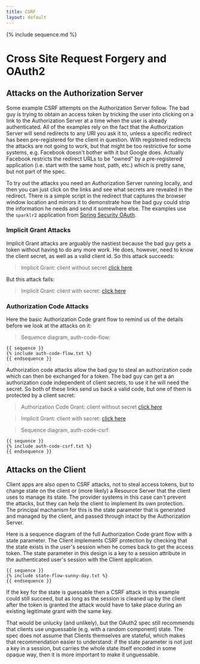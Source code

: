 ```yaml
---
title: CSRF
layout: default
---
```


{% include sequence.md %}

# Cross Site Request Forgery and OAuth2

## Attacks on the Authorization Server

Some example CSRF attempts on the Authorization Server follow.  The bad guy is trying to obtain an access token by tricking the user into clicking on a link to the Authorization Server at a time when the user is already authenticated.  All of the examples rely on the fact that the Authorization Server will send redirects to any URI you ask it to, unless a specific redirect has been pre-registered for the client in question.  With registered redirects the attacks are not going to work, but that might be too restrictive for some systems, e.g. Facebook doesn't bother with it but Google does.  Actually Facebook restricts the redirect URLs to be "owned" by a pre-registered application (i.e. start with the same host, path, etc.) which is pretty sane, but not part of the spec.

To try out the attacks you need an Authorization Server running locally, and then you can just click on the links and see what secrets are revealed in the redirect.  There is a simple script in the redirect that captures the browser window location and mirrors it to demonstrate how the bad guy could strip the information he needs and send it somewhere else.  The examples use the `sparklr2` application from [Spring Security OAuth](http://github.com/SpringSource/spring-security-oauth).

### Implicit Grant Attacks

Implicit Grant attacks are arguably the nastiest because the bad guy gets a token without having to do any more work.  He does, however, need to know the client secret, as well as a valid client id. So this attack succeeds:

> Implicit Grant: client without secret [click here](http://localhost:8080/sparklr2/oauth/authorize?response_type=token&client_id=my-trusted-client&redirect_uri=http://localhost:4000/attack.html&scope=read)

But this attack fails:

> Implicit Grant: client with secret: [click here](http://localhost:8080/sparklr2/oauth/authorize?response_type=token&client_id=my-trusted-client-with-secret&redirect_uri=http://localhost:4000/attack.html&scope=read)

### Authorization Code Attacks

Here the basic Authorization Code grant flow to remind us of the
details before we look at the attacks on it:

> Sequence diagram, auth-code-flow:

    {{ sequence }}
    {% include auth-code-flow.txt %}
    {{ endsequence }}

Authorization code attacks allow the bad guy to steal an authorization code which can then be exchanged for a token.  The bad guy can get a an authorization code independent of client secrets, to use it he will need the secret.  So both of these links send us back a valid code, but one of them is protected by a client secret:

> Authorization Code Grant: client without secret [click here](http://localhost:8080/sparklr2/oauth/authorize?response_type=code&client_id=my-trusted-client&redirect_uri=http://localhost:4000/attack.html&scope=read)

> Implicit Grant: client with secret: [click here](http://localhost:8080/sparklr2/oauth/authorize?response_type=code&client_id=my-trusted-client-with-secret&redirect_uri=http://localhost:4000/attack.html&scope=read)

> Sequence diagram, auth-code-csrf:

    {{ sequence }}
    {% include auth-code-csrf.txt %}
    {{ endsequence }}

## Attacks on the Client

Client apps are also open to CSRF attacks, not to steal access tokens, but to change state on the client or (more likely) a Resource Server that the client uses to manage its state.  The provider systems in this case can't prevent the attacks, but they can help the client to implement its own protection.  The principal machanism for this is the state parameter that is generated and managed by the client, and passed through intact by the Authorization Server.

Here is a sequence diagram of the full Authorization Code grant flow with a state parameter.  The Client implements CSRF protection by checking that the state exists in the user's session when he comes back to get the access token.  The state parameter in this design is a key to a session attribute in the authenticated user's session with the Client application.

    {{ sequence }}
    {% include state-flow-sunny-day.txt %}
    {{ endsequence }}

If the key for the state is guessable then a CSRF attack in this example could still succeed, but as long as the session is cleaned up by the client after the token is granted the attack would have to take place during an existing legitimate grant with the same key.

That would be unlucky (and unlikely), but the OAuth2 spec still recommends that clients use unguessable (e.g. with a random component) state.  The spec does not assume that Clients themselves are stateful, which makes that recommendation easier to understand: if the state parameter is not just a key in a session, but carries the whole state itself encoded in some opaque way, then it is more important to make it unguessable.
